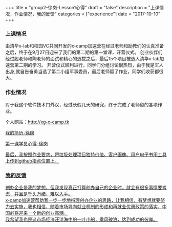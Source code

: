 +++
title = "group2-徐岗-Lesson1心得"
draft = "false"
description = "上课情况，作业情况，我的反馈"
categories = ["experience"]
date = "2017-10-10"
+++

### 上课情况

由清华x-lab和校园VC共同开发的x-camp加速营在经过老师和助教们的认真准备之后，终于在9月27日迎来了我们的第二期的第一堂课，开营仪式。
创业伙伴们经过殷老师和陶老师的面试和精心的选拔之后，最后15个项目被选入清华x-lab加速营第二期的学习。
开营仪式顺利进行，同学们分组讨论很热烈，由于我是军人出身,就自告奋勇当选了第二小组军事委员，最后老师留了作业，同学们收获都很大。



### 作业情况

对于我这个软件技术门外汉，经过长假几天的研究，终于完成了老师留的各项作业。<br/>
<p>个人网站：<a style="cursor:hand;" target="_blank" href=" ">http://xg-x-camp.tk</ a></p >
<p><a style="cursor:hand;" target="_blank" href="http://x-camp.tk/post/group2/xugang-resume/">我的简历-徐岗</ a></p >
<p><a style="cursor:hand;" target="_blank" href="http://x-camp.tk/post/group2/xugang-experience/">第一课学员心得-徐岗</ a></p >

最后，我按照作业要求，将垃圾处理项目独特价值、客户画像、用户电子书用工具上传到github指点位置上。


### 我的反馈

创办企业是我的梦想，但我发现真正打算创办自己的企业时，就会有很多事情要考虑，并且是千头万绪，难以入手。<br/>
x-camp加速营帮助我一步一步地捋理创办企业的思路，让我相信，有梦想就要努力去实施，我也相信，随着市场导向就业机制的形成和再就业优惠政策的落实，中国必将迎来一个新的创业高潮。<br/>
我希望我也是这市场经济汪洋海中的一叶小船，乘风破浪，达到成功的彼岸。<br/>
